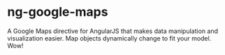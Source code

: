 ng-google-maps
==============

A Google Maps directive for AngularJS that makes data manipulation and visualization easier. Map objects dynamically change to fit your model. Wow!
